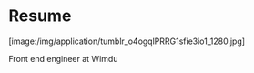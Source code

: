 # Resume

[image:/img/application/tumblr_o4ogqlPRRG1sfie3io1_1280.jpg]

Front end engineer at Wimdu

